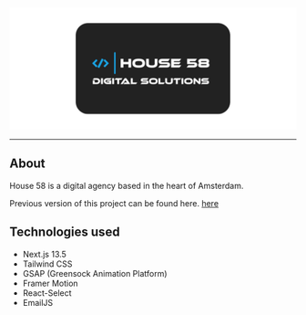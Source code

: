 ![House58](public/house58-readme.png)

---

## About

House 58 is a digital agency based in the heart of Amsterdam.

Previous version of this project can be found here. [here](https://github.com/yigitaksoy/House-58)

## Technologies used

- Next.js 13.5
- Tailwind CSS
- GSAP (Greensock Animation Platform)
- Framer Motion
- React-Select
- EmailJS
